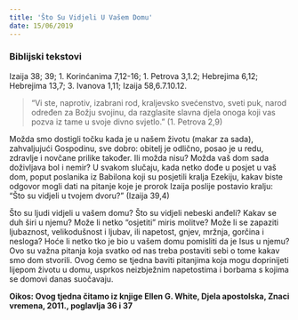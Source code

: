 ```yaml
---
title: 'Što Su Vidjeli U Vašem Domu'
date: 15/06/2019
---
```


### Biblijski tekstovi
Izaija 38; 39; 1. Korinćanima 7,12-16; 1. Petrova 3,1.2; Hebrejima 6,12; Hebrejima 13,7; 3. Ivanova 1,11; Izaija 58,6.7.10.12.

> <p></p>
> “Vi ste, naprotiv, izabrani rod, kraljevsko svećenstvo, sveti puk, narod određen za Božju svojinu, da razglasite slavna djela onoga koji vas pozva iz tame u svoje divno svjetlo.” (1. Petrova 2,9)

Možda smo dostigli točku kada je u našem životu (makar za sada), zahvaljujući Gospodinu, sve dobro: obitelj je odlično, posao je u redu, zdravlje i novčane prilike također. Ili možda nisu? Možda vaš dom sada doživljava bol i nemir? U svakom slučaju, kada netko dođe u posjet u vaš dom, poput poslanika iz Babilona koji su posjetili kralja Ezekiju, kakav biste odgovor mogli dati na pitanje koje je prorok Izaija poslije postavio kralju: “Što su vidjeli u tvojem dvoru?” (Izaija 39,4)

Što su ljudi vidjeli u vašem domu? Što su vidjeli nebeski anđeli? Kakav se duh širi u njemu? Može li netko “osjetiti” miris molitve? Može li se zapaziti ljubaznost, velikodušnost i ljubav, ili napetost, gnjev, mržnja, gorčina i nesloga? Hoće li netko tko je bio u vašem domu pomisliti da je Isus u njemu? Ovo su važna pitanja koja svatko od nas treba postaviti sebi o tome kakav smo dom stvorili. Ovog ćemo se tjedna baviti pitanjima koja mogu doprinijeti lijepom životu u domu, usprkos neizbježnim napetostima i borbama s kojima se domovi danas suočavaju.

**Oikos: Ovog tjedna čitamo iz knjige Ellen G. White, Djela apostolska, Znaci vremena, 2011., poglavlja 36 i 37**
